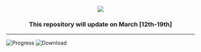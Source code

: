 <p align="center">
  <a href="https://youtube.com/c/LightedTechnology">
  <img src="https://cdn.discordapp.com/attachments/879977373859196939/1062690105065750568/Parkour_Warrior.png"> </a>
  <h3 align="center"> This repository will update on March [12th-19th] </h3> </p>

---
![Progress](https://img.shields.io/badge/Progress%3A-97%25-success?style=for-the-badge&logo=hackthebox)
![Download](https://img.shields.io/badge/Download%3A-POSTPONED-red?style=for-the-badge&logo=dropbox)
